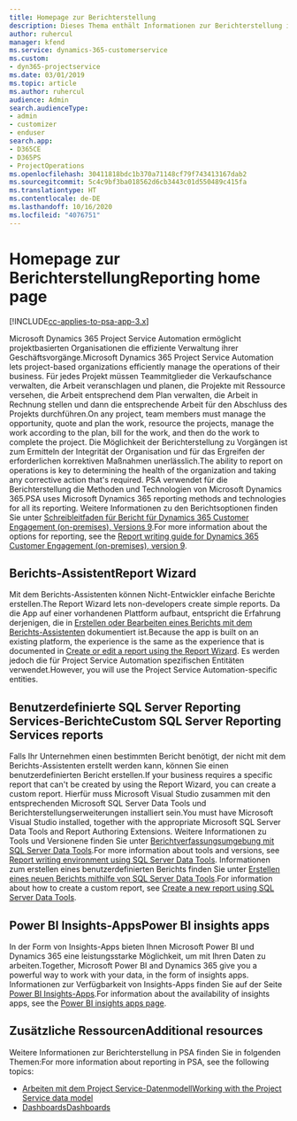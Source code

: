 ```yaml
---
title: Homepage zur Berichterstellung
description: Dieses Thema enthält Informationen zur Berichterstellung in Dynamics 365 Project Service Automation.
author: ruhercul
manager: kfend
ms.service: dynamics-365-customerservice
ms.custom:
- dyn365-projectservice
ms.date: 03/01/2019
ms.topic: article
ms.author: ruhercul
audience: Admin
search.audienceType:
- admin
- customizer
- enduser
search.app:
- D365CE
- D365PS
- ProjectOperations
ms.openlocfilehash: 30411818bdc1b370a71148cf79f743413167dab2
ms.sourcegitcommit: 5c4c9bf3ba018562d6cb3443c01d550489c415fa
ms.translationtype: HT
ms.contentlocale: de-DE
ms.lasthandoff: 10/16/2020
ms.locfileid: "4076751"
---
```

# <a name="reporting-home-page"></a><span data-ttu-id="6e818-103">Homepage zur Berichterstellung</span><span class="sxs-lookup"><span data-stu-id="6e818-103">Reporting home page</span></span>

[!INCLUDE[cc-applies-to-psa-app-3.x](../includes/cc-applies-to-psa-app-3x.md)]

<span data-ttu-id="6e818-104">Microsoft Dynamics 365 Project Service Automation ermöglicht projektbasierten Organisationen die effiziente Verwaltung ihrer Geschäftsvorgänge.</span><span class="sxs-lookup"><span data-stu-id="6e818-104">Microsoft Dynamics 365 Project Service Automation lets project-based organizations efficiently manage the operations of their business.</span></span> <span data-ttu-id="6e818-105">Für jedes Projekt müssen Teammitglieder die Verkaufschance verwalten, die Arbeit veranschlagen und planen, die Projekte mit Ressource versehen, die Arbeit entsprechend dem Plan verwalten, die Arbeit in Rechnung stellen und dann die entsprechende Arbeit für den Abschluss des Projekts durchführen.</span><span class="sxs-lookup"><span data-stu-id="6e818-105">On any project, team members must manage the opportunity, quote and plan the work, resource the projects, manage the work according to the plan, bill for the work, and then do the work to complete the project.</span></span> <span data-ttu-id="6e818-106">Die Möglichkeit der Berichterstellung zu Vorgängen ist zum Ermitteln der Integrität der Organisation und für das Ergreifen der erforderlichen korrektiven Maßnahmen unerlässlich.</span><span class="sxs-lookup"><span data-stu-id="6e818-106">The ability to report on operations is key to determining the health of the organization and taking any corrective action that's required.</span></span> <span data-ttu-id="6e818-107">PSA verwendet für die Berichterstellung die Methoden und Technologien von Microsoft Dynamics 365.</span><span class="sxs-lookup"><span data-stu-id="6e818-107">PSA uses Microsoft Dynamics 365 reporting methods and technologies for all its reporting.</span></span> <span data-ttu-id="6e818-108">Weitere Informationen zu den Berichtsoptionen finden Sie unter [Schreibleitfaden für Bericht für Dynamics 365 Customer Engagement (on-premises), Versions 9](https://docs.microsoft.com/dynamics365/customerengagement/on-premises/analytics/reporting-analytics-with-dynamics-365).</span><span class="sxs-lookup"><span data-stu-id="6e818-108">For more information about the options for reporting, see the [Report writing guide for Dynamics 365 Customer Engagement (on-premises), version 9](https://docs.microsoft.com/dynamics365/customerengagement/on-premises/analytics/reporting-analytics-with-dynamics-365).</span></span>

## <a name="report-wizard"></a><span data-ttu-id="6e818-109">Berichts-Assistent</span><span class="sxs-lookup"><span data-stu-id="6e818-109">Report Wizard</span></span>

<span data-ttu-id="6e818-110">Mit dem Berichts-Assistenten können Nicht-Entwickler einfache Berichte erstellen.</span><span class="sxs-lookup"><span data-stu-id="6e818-110">The Report Wizard lets non-developers create simple reports.</span></span> <span data-ttu-id="6e818-111">Da die App auf einer vorhandenen Plattform aufbaut, entspricht die Erfahrung derjenigen, die in [Erstellen oder Bearbeiten eines Berichts mit dem Berichts-Assistenten](https://docs.microsoft.com/dynamics365/customerengagement/on-premises/basics/create-edit-copy-report-wizard) dokumentiert ist.</span><span class="sxs-lookup"><span data-stu-id="6e818-111">Because the app is built on an existing platform, the experience is the same as the experience that is documented in [Create or edit a report using the Report Wizard](https://docs.microsoft.com/dynamics365/customerengagement/on-premises/basics/create-edit-copy-report-wizard).</span></span> <span data-ttu-id="6e818-112">Es werden jedoch die für Project Service Automation spezifischen Entitäten verwendet.</span><span class="sxs-lookup"><span data-stu-id="6e818-112">However, you will use the Project Service Automation-specific entities.</span></span>

## <a name="custom-sql-server-reporting-services-reports"></a><span data-ttu-id="6e818-113">Benutzerdefinierte SQL Server Reporting Services-Berichte</span><span class="sxs-lookup"><span data-stu-id="6e818-113">Custom SQL Server Reporting Services reports</span></span>

<span data-ttu-id="6e818-114">Falls Ihr Unternehmen einen bestimmten Bericht benötigt, der nicht mit dem Berichts-Assistenten erstellt werden kann, können Sie einen benutzerdefinierten Bericht erstellen.</span><span class="sxs-lookup"><span data-stu-id="6e818-114">If your business requires a specific report that can't be created by using the Report Wizard, you can create a custom report.</span></span> <span data-ttu-id="6e818-115">Hierfür muss Microsoft Visual Studio zusammen mit den entsprechenden Microsoft SQL Server Data Tools und Berichterstellungserweiterungen installiert sein.</span><span class="sxs-lookup"><span data-stu-id="6e818-115">You must have Microsoft Visual Studio installed, together with the appropriate Microsoft SQL Server Data Tools and Report Authoring Extensions.</span></span> <span data-ttu-id="6e818-116">Weitere Informationen zu Tools und Versionene finden Sie unter [Berichtverfassungsumgebung mit SQL Server Data Tools](https://docs.microsoft.com/dynamics365/customerengagement/on-premises/analytics/report-writing-environment-using-sql-server-data-tools).</span><span class="sxs-lookup"><span data-stu-id="6e818-116">For more information about tools and versions, see [Report writing environment using SQL Server Data Tools](https://docs.microsoft.com/dynamics365/customerengagement/on-premises/analytics/report-writing-environment-using-sql-server-data-tools).</span></span> <span data-ttu-id="6e818-117">Informationen zum erstellen eines benutzerdefinierten Berichts finden Sie unter [Erstellen eines neuen Berichts mithilfe von SQL Server Data Tools](https://docs.microsoft.com/dynamics365/customerengagement/on-premises/analytics/create-a-new-report-using-sql-server-data-tools).</span><span class="sxs-lookup"><span data-stu-id="6e818-117">For information about how to create a custom report, see [Create a new report using SQL Server Data Tools](https://docs.microsoft.com/dynamics365/customerengagement/on-premises/analytics/create-a-new-report-using-sql-server-data-tools).</span></span>

## <a name="power-bi-insights-apps"></a><span data-ttu-id="6e818-118">Power BI Insights-Apps</span><span class="sxs-lookup"><span data-stu-id="6e818-118">Power BI insights apps</span></span>

<span data-ttu-id="6e818-119">In der Form von Insights-Apps bieten Ihnen Microsoft Power BI und Dynamics 365 eine leistungsstarke Möglichkeit, um mit Ihren Daten zu arbeiten.</span><span class="sxs-lookup"><span data-stu-id="6e818-119">Together, Microsoft Power BI and Dynamics 365 give you a powerful way to work with your data, in the form of insights apps.</span></span> <span data-ttu-id="6e818-120">Informationen zur Verfügbarkeit von Insights-Apps finden Sie auf der Seite [Power BI Insights-Apps](https://powerbi.microsoft.com/power-bi-insights-apps/).</span><span class="sxs-lookup"><span data-stu-id="6e818-120">For information about the availability of insights apps, see the [Power BI insights apps page](https://powerbi.microsoft.com/power-bi-insights-apps/).</span></span>


## <a name="additional-resources"></a><span data-ttu-id="6e818-121">Zusätzliche Ressourcen</span><span class="sxs-lookup"><span data-stu-id="6e818-121">Additional resources</span></span>
<span data-ttu-id="6e818-122">Weitere Informationen zur Berichterstellung in PSA finden Sie in folgenden Themen:</span><span class="sxs-lookup"><span data-stu-id="6e818-122">For more information about reporting in PSA, see the following topics:</span></span>

- [<span data-ttu-id="6e818-123">Arbeiten mit dem Project Service-Datenmodell</span><span class="sxs-lookup"><span data-stu-id="6e818-123">Working with the Project Service data model</span></span>](reports-working-project-service-data-model.md)
- [<span data-ttu-id="6e818-124">Dashboards</span><span class="sxs-lookup"><span data-stu-id="6e818-124">Dashboards</span></span>](reports-dashboards.md)

